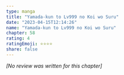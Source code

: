 ```yaml
---
type: manga
title: "Yamada-kun to Lv999 no Koi wo Suru"
date: "2023-04-15T12:14:26"
name: "Yamada-kun to Lv999 no Koi wo Suru"
chapter: 58
rating: 4
ratingEmoji: ⭐️⭐️⭐️⭐️
share: false
---
```


_[No review was written for this chapter]_
